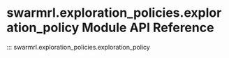 # swarmrl.exploration_policies.exploration_policy Module API Reference

::: swarmrl.exploration_policies.exploration_policy
